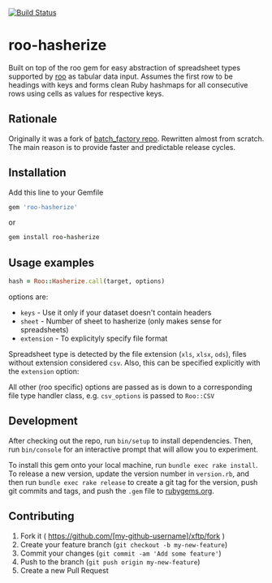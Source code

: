[![Build Status](https://travis-ci.org/vyorkin/roo-hasherize.svg)](https://travis-ci.org/vyorkin/roo-hasherize)

# roo-hasherize

Built on top of the roo gem for easy abstraction of
spreadsheet types supported by [roo](https://github.com/roo-rb/roo) as tabular data input.
Assumes the first row to be headings with keys and forms clean Ruby hashmaps for all consecutive rows using cells as values for respective keys.

## Rationale

Originally it was a fork of [batch_factory repo](https://github.com/jumph4x/batch-factory).
Rewritten almost from scratch. The main reason is to provide faster and predictable release cycles.

## Installation

Add this line to your Gemfile

```ruby
gem 'roo-hasherize'
```

or

```ruby
gem install roo-hasherize
```

## Usage examples

```ruby
hash = Roo::Hasherize.call(target, options)
```

options are:
* `keys` - Use it only if your dataset doesn't contain headers
* `sheet` - Number of sheet to hasherize (only makes sense for spreadsheets)
* `extension` - To explicityly specify file format

Spreadsheet type is detected by the file extension (`xls`, `xlsx`, `ods`),
files without extension considered `csv`.
Also, this can be specified explicitly with the `extension` option:

All other (roo specific) options are passed as is down to a corresponding file type handler class,
e.g. `csv_options` is passed to `Roo::CSV`

## Development

After checking out the repo, run `bin/setup` to install dependencies. Then, run `bin/console` for an interactive prompt that will allow you to experiment.

To install this gem onto your local machine, run `bundle exec rake install`. To release a new version, update the version number in `version.rb`, and then run `bundle exec rake release` to create a git tag for the version, push git commits and tags, and push the `.gem` file to [rubygems.org](https://rubygems.org).

## Contributing

1. Fork it ( https://github.com/[my-github-username]/xftp/fork )
2. Create your feature branch (`git checkout -b my-new-feature`)
3. Commit your changes (`git commit -am 'Add some feature'`)
4. Push to the branch (`git push origin my-new-feature`)
5. Create a new Pull Request
